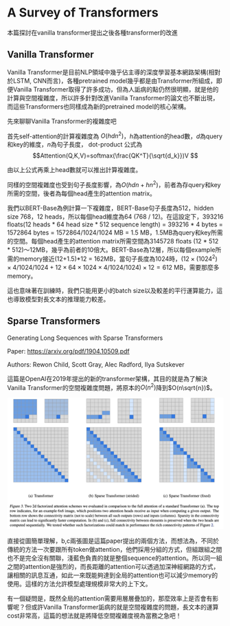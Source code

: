 # A Survey of Transformers
本篇探討在vanilla transformer提出之後各種transformer的改進

## Vanilla Transformer


Vanilla Transformer是目前NLP領域中幾乎佔主導的深度學習基本網路架構(相對於LSTM, CNN而言)，各種pretrained model幾乎都是由Transformer所組成，即便Vanilla Transformer取得了許多成功，但為人詬病的點仍然很明顯，就是他的計算與空間複雜度，所以許多針對改進Vanilla Transformer的論文也不斷出現，而這些Transformers也同樣成為新的pretrained model的核心架構。

先來聊聊Vanilla Transformer的複雜度吧

首先self-attention的計算複雜度為 $O(hdn^2)$，$h$為attention的head數，$d$為query和key的維度，$n$為句子長度， dot-product 公式為
$$Attention(Q,K,V)=softmax(\frac{QK^T}{\sqrt{d_k}})V $$

由以上公式再乘上head數就可以推出計算複雜度。

同樣的空間複雜度也受到句子長度影響，為$O(hdn+hn^2)$，前者為存query和key所需的空間，後者為每個head產生的attention matrix。

我們以BERT-Base為例計算一下複雜度，BERT-Base句子長度為512，hidden size 768，12 heads，所以每個head維度為64 (768 / 12)。在這設定下，393216 floats(12 heads * 64 head size * 512 sequence length) = 393216 * 4 bytes = 1572864 bytes = 1572864/1024/1024 MB = 1.5 MB，1.5MB為query和key所需的空間。每個head產生的attention matrix所需空間為3145728 floats (12 * 512 * 512)～12MB，幾乎為前者的10倍大。BERT-Base為12層，所以每個example所需的memory接近(12+1.5)*12 = 162MB，當句子長度為1024時，$(12\times(1024^2)\times4/1024/1024+12\times64\times1024\times4/1024/1024)\times12 = 612$ MB，需要那麼多memory。

這也意味著在訓練時，我們只能用更小的batch size以及較差的平行運算能力，這也導致模型對長文本的推理能力較差。

## Sparse Transformers

Generating Long Sequences with Sparse Transformers

Paper: https://arxiv.org/pdf/1904.10509.pdf

Authors: Rewon Child, Scott Gray, Alec Radford, Ilya Sutskever 

這篇是OpenAI在2019年提出的新的transformer架構，其目的就是為了解決Vanilla Transformer的空間複雜度問題，將原本的$O(n^2)$降到$O(n\sqrt{n})$。

![](img1.png)

直接從圖簡單理解，b,c兩張圖是這篇paper提出的兩個方法，而想法為，不同於傳統的方法一次要跟所有token做attention，他們採用分組的方式，但組跟組之間也不是完全沒有關聯，淺藍色負責的就是整個sequence的attention。所以同一組之間的attention是強烈的，而長距離的attention可以透過加深神經網路的方式，讓相關的訊息互通，如此一來既能夠達到全局的attention也可以減少memory的使用。這樣的方法允許模型處理規模非常大的上下文。

有一個疑問是，既然全局的attention需要用層層疊加的，那麼效率上是否會有影響呢？但或許Vanilla Transformer詬病的就是空間複雜度的問題，長文本的運算cost非常高，這篇的想法就是將降低空間複雜度視為當務之急吧！

